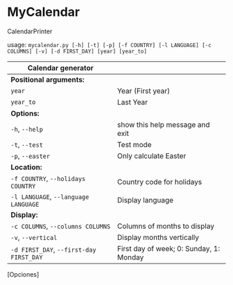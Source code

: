 # MyCalendar
 CalendarPrinter

usage: `mycalendar.py [-h] [-t] [-p] [-f COUNTRY] [-l LANGUAGE] [-c COLUMNS] [-v] [-d FIRST_DAY] [year] [year_to]`

| Calendar generator | |
| ---- | ---- |
| **Positional arguments:**           |                                          |
| `year`                               |  Year (First year)                       |
| `year_to`                             |  Last Year                               |
| **Options:**                          |                                          |
| `-h`, `--help`                          |      show this help message and exit     |
| `-t`, `--test`                          |      Test mode                           |
| `-p`, `--easter`                        |      Only calculate Easter               |
| **Location:**                         |                                          |
| `-f COUNTRY`, `--holidays COUNTRY`      |    Country code for holidays             |
| `-l LANGUAGE`, `--language LANGUAGE`    |    Display language                      |
| **Display:**                         |                                          |
| `-c COLUMNS`, `--columns COLUMNS`       | Columns of months to display             |
| `-v`, `--vertical`                      | Display months vertically                |
| `-d FIRST_DAY`, `--first-day FIRST_DAY` |  First day of week; 0: Sunday, 1: Monday |
[Opciones]
